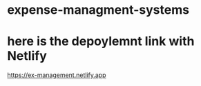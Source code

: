 # expense-managment-systems

# here is the depoylemnt link with Netlify

https://ex-management.netlify.app
